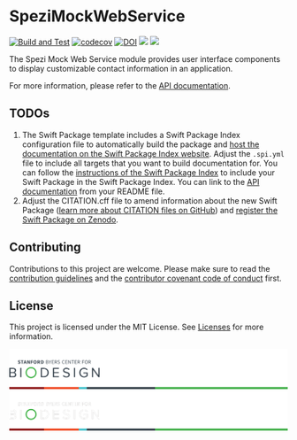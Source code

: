 <!--
                  
This source file is part of the Stanford Spezi open source project

SPDX-FileCopyrightText: 2022 Stanford University and the project authors (see CONTRIBUTORS.md)

SPDX-License-Identifier: MIT
             
-->

# SpeziMockWebService

[![Build and Test](https://github.com/StanfordSpezi/SpeziMockWebService/actions/workflows/build-and-test.yml/badge.svg)](https://github.com/StanfordSpezi/SpeziMockWebService/actions/workflows/build-and-test.yml)
[![codecov](https://codecov.io/gh/StanfordSpezi/SpeziMockWebService/branch/main/graph/badge.svg?token=03JWYVR9YO)](https://codecov.io/gh/StanfordSpezi/SpeziMockWebService)
[![DOI](https://zenodo.org/badge/DOI/10.5281/zenodo.8239945.svg)](https://doi.org/10.5281/zenodo.8239945)
[![](https://img.shields.io/endpoint?url=https%3A%2F%2Fswiftpackageindex.com%2Fapi%2Fpackages%2FSpezi%2FSpeziMockWebService%2Fbadge%3Ftype%3Dswift-versions)](https://swiftpackageindex.com/StanfordSpezi/SpeziMockWebService)
[![](https://img.shields.io/endpoint?url=https%3A%2F%2Fswiftpackageindex.com%2Fapi%2Fpackages%2FSpezi%2FSpeziMockWebService%2Fbadge%3Ftype%3Dplatforms)](https://swiftpackageindex.com/StanfordSpezi/SpeziMockWebService)


The Spezi Mock Web Service module provides user interface components to display customizable contact information in an application.

For more information, please refer to the [API documentation](https://swiftpackageindex.com/StanfordSpezi/SpeziMockWebService/documentation).


## TODOs

1. The Swift Package template includes a Swift Package Index configuration file to automatically build the package and [host the documentation on the Swift Package Index website](https://blog.swiftpackageindex.com/posts/auto-generating-auto-hosting-and-auto-updating-docc-documentation/). Adjust the `.spi.yml` file to include all targets that you want to build documentation for. You can follow the [instructions of the Swift Package Index](https://swiftpackageindex.com/add-a-package) to include your Swift Package in the Swift Package Index. You can link to the [API documentation](https://swiftpackageindex.com/StanfordSpezi/SpeziMockWebService/documentation) from your README file.
2. Adjust the CITATION.cff file to amend information about the new Swift Package ([learn more about CITATION files on GitHub](https://docs.github.com/en/repositories/managing-your-repositorys-settings-and-features/customizing-your-repository/about-citation-files)) and [register the Swift Package on Zenodo](https://docs.github.com/en/repositories/archiving-a-github-repository/referencing-and-citing-content). 


## Contributing

Contributions to this project are welcome. Please make sure to read the [contribution guidelines](https://github.com/StanfordSpezi/.github/blob/main/CONTRIBUTING.md) and the [contributor covenant code of conduct](https://github.com/StanfordSpezi/.github/blob/main/CODE_OF_CONDUCT.md) first.


## License

This project is licensed under the MIT License. See [Licenses](https://github.com/StanfordSpezi/SpeziContact/tree/main/LICENSES) for more information.

![Spezi Footer](https://raw.githubusercontent.com/StanfordSpezi/.github/main/assets/FooterLight.png#gh-light-mode-only)
![Spezi Footer](https://raw.githubusercontent.com/StanfordSpezi/.github/main/assets/FooterDark.png#gh-dark-mode-only)
